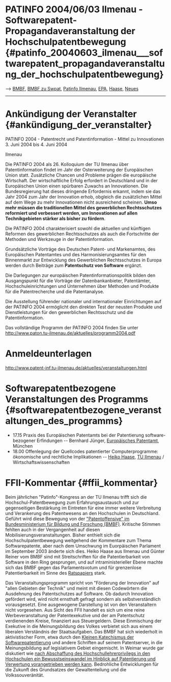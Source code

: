 # PATINFO 2004/06/03 Ilmenau - Softwarepatent-Propagandaveranstaltung der Hochschulpatentbewegung {#patinfo_20040603_ilmenau___softwarepatent_propagandaveranstaltung_der_hochschulpatentbewegung}

\--\> [ BMBF](SwpatbmbfDe "wikilink"), [ BMBF zu
Swpat](BmbfSwpat0401De "wikilink"), [ Patinfo
Ilmenau](PatinfoIlmenauDe "wikilink"), [ EPA](SwpatepoDe "wikilink"), [
Haase](HeikoHaaseDe "wikilink"), [ Neues](SwpatcninoDe "wikilink")

------------------------------------------------------------------------

# Ankündigung der Veranstalter {#ankündigung_der_veranstalter}

PATINFO 2004 - Patentrecht und Patentinformation - Mittel zu
Innovationen 3. Juni 2004 bis 4. Juni 2004

Ilmenau

Die PATINFO 2004 als 26. Kolloquium der TU Ilmenau über
Patentinformation findet im Jahr der Osterweiterung der Europäischen
Union statt. Zusätzliche Chancen und Probleme prägen die europäische
Wirtschaft. Der wirtschaftliche Erfolg erfordert in Deutschland und in
der Europäischen Union einen spürbaren Zuwachs an Innovationen. Die
Bundesregierung hat dieses dringende Erfordernis erkannt, indem sie das
Jahr 2004 zum Jahr der Innovation erhob, obgleich die zusätzlichen
Mittel auf dem Wege zu mehr Innovationen nicht ausreichend scheinen.
**Umso mehr müssen die traditionellen Mittel des gewerblichen
Rechtsschutzes reformiert und verbessert werden, um Innovationen auf
allen Technikgebieten stärker als bisher zu fördern**.

Die PATINFO 2004 charakterisiert sowohl die aktuellen und künftigen
Reformen des gewerblichen Rechtsschutzes als auch die Fortschritte der
Methoden und Werkzeuge in der Patentinformation.

Grundsätzliche Vorträge des Deutschen Patent- und Markenamtes, des
Europäischen Patentamtes und des Harmonisierungsamtes für den
Binnenmarkt zur Entwicklung des Gewerblichen Rechtsschutzes in Europa
werden durch Beiträge zum **Patentschutz von Software** ergänzt.

Die Darlegungen zur europäischen Patentinformationspolitik bilden den
Ausgangspunkt für die Vorträge der Datenbankanbieter, Patentämter,
Hochschuleinrichtungen und Unternehmen über Methoden und Produkte für
die Patentrecherche und die Patentanalyse.

Die Ausstellung führender nationaler und internationaler Einrichtungen
auf der PATINFO 2004 ermöglicht den direkten Test der neusten Produkte
und Dienstleistungen für den gewerblichen Rechtsschutz und die
Patentinformation.

Das vollständige Programm der PATINFO 2004 finden Sie unter
<http://www.paton.tu-ilmenau.de/aktuelles/programm2004.pdf>

# Anmeldeunterlagen

<http://www.patent-inf.tu-ilmenau.de/aktuelles/veranstaltungen.html>

# Softwarepatentbezogene Veranstaltungen des Programms {#softwarepatentbezogene_veranstaltungen_des_programms}

-   17.15 Praxis des Europäischen Patentamts bei der Patentierung
    software-bezogener Erfindungen \-- Bernhard Jünger, [ Europäisches
    Patentamt](SwpatepoDe "wikilink"), München
-   18.00 Offenlegung der Quellcodes patentierter Computerprogramme:
    ökonomische und rechtliche Implikationen \-- [ Heiko
    Haase](HeikoHaaseDe "wikilink"), [ TU
    Ilmenau](PatinfoIlmenauDe "wikilink") / Wirtschaftswissenschaften

# FFII-Kommentar {#ffii_kommentar}

Beim jährlichen \"Patinfo\"-Kongress an der TU Ilmenau trifft sich die
Hochschul-Patentbewegung zum Erfahrungsaustausch und zur gegenseitigen
Bestärkung im Eintreten für eine immer weitere Verbreitung und
Verankerung des Patentwesens an den Hochschulen in Deutschland. Geführt
wird diese Bewegung von der [\"Patentoffensive\" im Bundesministerium
für Bildung und Forschung
(BMBF)](http://swpat.ffii.org/akteure/bmbf/ "wikilink"). Kritische
Stimmen fehlten auch in der Vergangenheit auf diesen
Mobilisierungsveranstaltungen. Bisher enthielt sich die
Hochschulpatentbewegung weitgehend der Kommentare zum Thema
Softwarepatente, aber nach dem Umschwung im Euorpäischen Parlament im
September 2003 änderte sich dies. Heiko Haase aus Ilmenau und Günter
Reiner vom BMBF sind mit Streitschriften für die Patentierbarkeit von
Software in den Ring gesprungen, und auf intraministerieller Ebene
machte sich das BMBF gegen das Parlamentsvotum und für grenzenlose
Patentierbarkeit im Sinne des
[Ratspapiers](http://swpat.ffii.org/papiere/europarl0309/cons0401/index.de.html "wikilink")
stark.

Das Veranstaltungsprogramm spricht von \"Förderung der Innovation\" auf
\"allen Gebieten der Technik\" und meint mit diesen Codewörtern die
Ausdehnung des Patentschutzes auf Software. Ob dadurch Innovation
gefördert wird, wird nicht ernsthaft gefragt sondern als
selbstverständlich vorausgesetzt. Eine ausgewogene Darstellung ist von
den Veranstaltern nicht vorgesehen. Aus Sicht des FFII handelt es sich
um eine reine Werbeveranstaltung der Patentexekutive und der am
Patentschutz verdienenden Kreise, finanziert aus Steuergeldern. Diese
Einmischung der Exekutive in die Meinungsbildung des Volkes verbietet
sich aus einem liberalen Verständnis der Staatsaufgaben. Das BMBF hat
sich wiederholt in aktivistischer Form, etwa durch den [ Kleinen
Katechismus der Softwarepatentierung](BmbfSwpat0401De "wikilink") und
andere Schriften auf seinem Patentserver, in die Meinungsbildung auf
legislativem Gebiet eingemischt. In Weimar wurde gar diskutiert wie
[nach Abschaffung des Hochschullehrerprivilegs in den Hochschulen ein
Bewusstseinswandel im Hinblick auf Patentierung und Verwertung
vorangetrieben werden
kann](http://www.patente.bmbf.de/de/patentpo_1371.php "wikilink").
Bedrohliche Entwicklungen für die Zukunft des Grundsatzes der
Gewaltenteilung und die Volkssouveränität.
